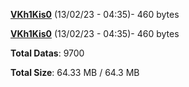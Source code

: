 [**VKh1Kis0**](/data/VKh1Kis0.txt) (13/02/23 - 04:35)- 460 bytes

[**VKh1Kis0**](/data/VKh1Kis0.txt) (13/02/23 - 04:35)- 460 bytes

**Total Datas**: 9700

**Total Size**: 64.33 MB / 64.3 MB